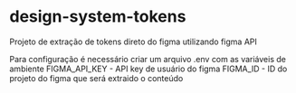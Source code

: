 # design-system-tokens
Projeto de extração de tokens direto do figma utilizando figma API

Para configuração é necessário criar um arquivo .env com as variáveis de ambiente
FIGMA_API_KEY - API key de usuário do figma
FIGMA_ID - ID do projeto do figma que será extraido o conteúdo